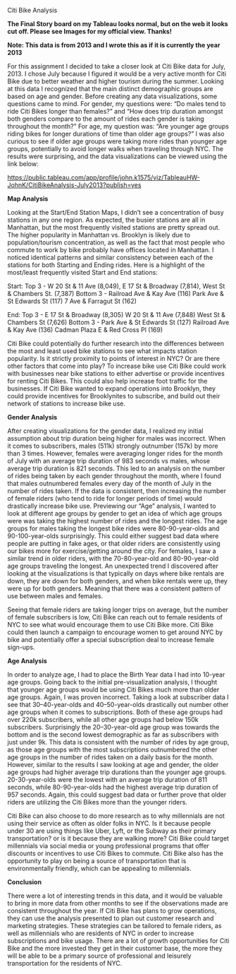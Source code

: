 Citi Bike Analysis

**The Final Story board on my Tableau looks normal, but on the web it looks cut off. Please see Images for my official view. Thanks!**

**Note: This data is from 2013 and I wrote this as if it is currently the year 2013**

For this assignment I decided to take a closer look at Citi Bike data for July, 2013. I chose July because I figured it would be a very active month for Citi Bike due to better weather and higher tourism during the summer. Looking at this data I recognized that the main distinct demographic groups are based on age and gender. Before creating any data visualizations, some questions came to mind. For gender, my questions were: “Do males tend to ride Citi Bikes longer than females?” and “How does trip duration amongst both genders compare to the amount of rides each gender is taking throughout the month?” For age, my question was: “Are younger age groups riding bikes for longer durations of time than older age groups?” I was also curious to see if older age groups were taking more rides than younger age groups, potentially to avoid longer walks when traveling through NYC. The results were surprising, and the data visualizations can be viewed using the link below:

https://public.tableau.com/app/profile/john.k1575/viz/TableauHW-JohnK/CitiBikeAnalysis-July2013?publish=yes

**Map Analysis**

Looking at the Start/End Station Maps, I didn’t see a concentration of busy stations in any one region. As expected, the busier stations are all in Manhattan, but the most frequently visited stations are pretty spread out. The higher popularity in Manhattan vs. Brooklyn is likely due to population/tourism concentration, as well as the fact that most people who commute to work by bike probably have offices located in Manhattan. I noticed identical patterns and similar consistency between each of the stations for both Starting and Ending rides. Here is a highlight of the most/least frequently visited Start and End stations:

Start:
Top 3 - W 20 St & 11 Ave (8,049), E 17 St & Broadway (7,814), West St & Chambers St. (7,387) 
Bottom 3 - Railroad Ave & Kay Ave (116) Park Ave & St Edwards St (117) 7 Ave & Farragut St (162)

End:
Top 3 - E 17 St & Broadway (8,305) W 20 St & 11 Ave (7,848) West St & Chambers St (7,626) 
Bottom 3 - Park Ave & St Edwards St (127) Railroad Ave & Kay Ave (136) Cadman Plaza E & Red Cross Pl (169)

Citi Bike could potentially do further research into the differences between the most and least used bike stations to see what impacts station popularity. Is it strictly proximity to points of interest in NYC? Or are there other factors that come into play? To increase bike use Citi Bike could work with businesses near bike stations to either advertise or provide incentives for renting Citi Bikes. This could also help increase foot traffic for the businesses. If Citi Bike wanted to expand operations into Brooklyn, they could provide incentives for Brooklynites to subscribe, and build out their network of stations to increase bike use.

**Gender Analysis**

After creating visualizations for the gender data, I realized my initial assumption about trip duration being higher for males was incorrect. When it comes to subscribers, males (511k) strongly outnumber (157k) by more than 3 times. However, females were averaging longer rides for the month of July with an average trip duration of 983 seconds vs males, whose average trip duration is 821 seconds. This led to an analysis on the number of rides being taken by each gender throughout the month, where I found that males outnumbered females every day of the month of July in the number of rides taken. If the data is consistent, then increasing the number of female riders (who tend to ride for longer periods of time) would drastically increase bike use. Previewing our “Age” analysis, I wanted to look at different age groups by gender to get an idea of which age groups were was taking the highest number of rides and the longest rides. The age groups for males taking the longest bike rides were 80-90-year-olds and 90-100-year-olds surprisingly. This could either suggest bad data where people are putting in fake ages, or that older riders are consistently using our bikes more for exercise/getting around the city. For females, I saw a similar trend in older riders, with the 70-80-year-old and 80-90-year-old age groups traveling the longest. An unexpected trend I discovered after looking at the visualizations is that typically on days where bike rentals are down, they are down for both genders, and when bike rentals were up, they were up for both genders. Meaning that there was a consistent pattern of use between males and females. 

Seeing that female riders are taking longer trips on average, but the number of female subscribers is low, Citi Bike can reach out to female residents of NYC to see what would encourage them to use Citi Bike more. Citi Bike could then launch a campaign to encourage women to get around NYC by bike and potentially offer a special subscription deal to increase female sign-ups.   

**Age Analysis**

In order to analyze age, I had to place the Birth Year data I had into 10-year age groups. Going back to the initial pre-visualization analysis, I thought that younger age groups would be using Citi Bikes much more than older age groups. Again, I was proven incorrect. Taking a look at subscriber data I see that 30–40-year-olds and 40–50-year-olds drastically out number other age groups when it comes to subscriptions. Both of these age groups had over 220k subscribers, while all other age groups had below 150k subscribers. Surprisingly the 20–30-year-old age group was towards the bottom and is the second lowest demographic as far as subscribers with just under 9k. This data is consistent with the number of rides by age group, as those age groups with the most subscriptions outnumbered the other age groups in the number of rides taken on a daily basis for the month. However, similar to the results I saw looking at age and gender, the older age groups had higher average trip durations than the younger age groups. 20-30-year-olds were the lowest with an average trip duration of 811 seconds, while 80-90-year-olds had the highest average trip duration of 957 seconds. Again, this could suggest bad data or further prove that older riders are utilizing the Citi Bikes more than the younger riders. 

Citi Bike can also choose to do more research as to why millennials are not using their service as often as older folks in NYC. Is it because people under 30 are using things like Uber, Lyft, or the Subway as their primary transportation? or is it because they are walking more? Citi Bike could target millennials via social media or young professional programs that offer discounts or incentives to use Citi Bikes to commute. Citi Bike also has the opportunity to play on being a source of transportation that is environmentally friendly, which can be appealing to millennials.

**Conclusion**

There were a lot of interesting trends in this data, and it would be valuable to bring in more data from other months to see if the observations made are consistent throughout the year. If Citi Bike has plans to grow operations, they can use the analysis presented to plan out customer research and marketing strategies. These strategies can be tailored to female riders, as well as millennials who are residents of NYC in order to increase subscriptions and bike usage. There are a lot of growth opportunities for Citi Bike and the more invested they get in their customer base, the more they will be able to be a primary source of professional and leisurely transportation for the residents of NYC. 
